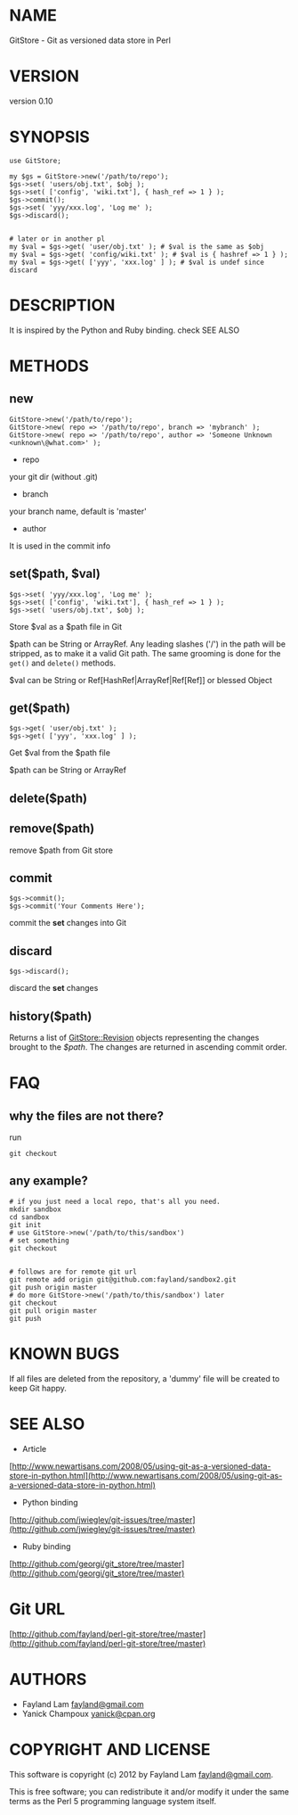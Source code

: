 # NAME

GitStore - Git as versioned data store in Perl

# VERSION

version 0.10

# SYNOPSIS

    use GitStore;

    my $gs = GitStore->new('/path/to/repo');
    $gs->set( 'users/obj.txt', $obj );
    $gs->set( ['config', 'wiki.txt'], { hash_ref => 1 } );
    $gs->commit();
    $gs->set( 'yyy/xxx.log', 'Log me' );
    $gs->discard();
    

    # later or in another pl
    my $val = $gs->get( 'user/obj.txt' ); # $val is the same as $obj
    my $val = $gs->get( 'config/wiki.txt' ); # $val is { hashref => 1 } );
    my $val = $gs->get( ['yyy', 'xxx.log' ] ); # $val is undef since discard

# DESCRIPTION

It is inspired by the Python and Ruby binding. check SEE ALSO

# METHODS

## new

    GitStore->new('/path/to/repo');
    GitStore->new( repo => '/path/to/repo', branch => 'mybranch' );
    GitStore->new( repo => '/path/to/repo', author => 'Someone Unknown <unknown\@what.com>' );

- repo

your git dir (without .git)

- branch

your branch name, default is 'master'

- author

It is used in the commit info

## set($path, $val)

    $gs->set( 'yyy/xxx.log', 'Log me' );
    $gs->set( ['config', 'wiki.txt'], { hash_ref => 1 } );
    $gs->set( 'users/obj.txt', $obj );

Store $val as a $path file in Git

$path can be String or ArrayRef. Any leading slashes ('/') in the path
will be stripped, as to make it a valid Git path.  The same 
grooming is done for the `get()` and `delete()` methods.

$val can be String or Ref[HashRef|ArrayRef|Ref[Ref]] or blessed Object

## get($path)

    $gs->get( 'user/obj.txt' );
    $gs->get( ['yyy', 'xxx.log' ] );

Get $val from the $path file

$path can be String or ArrayRef

## delete($path)

## remove($path)

remove $path from Git store

## commit

    $gs->commit();
    $gs->commit('Your Comments Here');

commit the __set__ changes into Git

## discard

    $gs->discard();

discard the __set__ changes

## history($path)

Returns a list of [GitStore::Revision](http://search.cpan.org/perldoc?GitStore::Revision) objects representing the changes
brought to the _$path_. The changes are returned in ascending commit order.

# FAQ

## why the files are __not__ there?

run

    git checkout

## any example?

    # if you just need a local repo, that's all you need.
    mkdir sandbox
    cd sandbox
    git init
    # use GitStore->new('/path/to/this/sandbox')
    # set something
    git checkout
    

    # follows are for remote git url
    git remote add origin git@github.com:fayland/sandbox2.git
    git push origin master
    # do more GitStore->new('/path/to/this/sandbox') later
    git checkout
    git pull origin master
    git push

# KNOWN BUGS

If all files are deleted from the repository, a 'dummy' file
will be created to keep Git happy.

# SEE ALSO

- Article

[http://www.newartisans.com/2008/05/using-git-as-a-versioned-data-store-in-python.html](http://www.newartisans.com/2008/05/using-git-as-a-versioned-data-store-in-python.html)

- Python binding

[http://github.com/jwiegley/git-issues/tree/master](http://github.com/jwiegley/git-issues/tree/master)

- Ruby binding

[http://github.com/georgi/git_store/tree/master](http://github.com/georgi/git_store/tree/master)

# Git URL

[http://github.com/fayland/perl-git-store/tree/master](http://github.com/fayland/perl-git-store/tree/master)

# AUTHORS

- Fayland Lam <fayland@gmail.com>
- Yanick Champoux <yanick@cpan.org>

# COPYRIGHT AND LICENSE

This software is copyright (c) 2012 by Fayland Lam <fayland@gmail.com>.

This is free software; you can redistribute it and/or modify it under
the same terms as the Perl 5 programming language system itself.